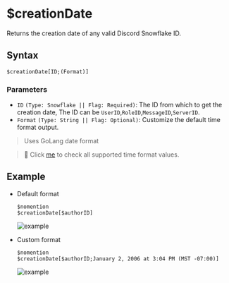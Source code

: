 # $creationDate
Returns the creation date of any valid Discord Snowflake ID.

## Syntax
```
$creationDate[ID;(Format)]
```

### Parameters
- `ID` `(Type: Snowflake || Flag: Required)`: The ID from which to get the creation date, The ID can be `UserID`,`RoleID`,`MessageID`,`ServerID`.
- `Format` `(Type: String || Flag: Optional)`: Customize the default time format output.

> Uses GoLang date format

   > 📌 Click [me](../resources/timeFormat.md) to check all supported time format values.

## Example
- Default format
   ```
   $nomention
   $creationDate[$authorID]
   ```

   ![example](https://user-images.githubusercontent.com/69215413/127032089-ef8aa439-89c9-46b2-a2e4-cdf54ab7fa6b.png)
- Custom format
   ```
   $nomention
   $creationDate[$authorID;January 2, 2006 at 3:04 PM (MST -07:00)]
   ```

   ![example](https://user-images.githubusercontent.com/95774950/197385800-92a434d2-e388-4067-8a78-d9357f6184bd.png)
